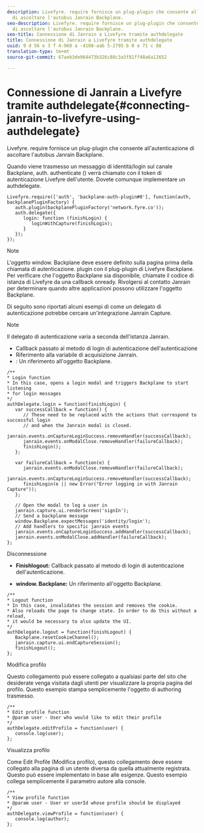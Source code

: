 ```yaml
---
description: Livefyre. require fornisce un plug-plugin che consente all'autenticazione
  di ascoltare l'autobus Janrain Backplane.
seo-description: Livefyre. require fornisce un plug-plugin che consente all'autenticazione
  di ascoltare l'autobus Janrain Backplane.
seo-title: Connessione di Janrain a Livefyre tramite authdelegate
title: Connessione di Janrain a Livefyre tramite authdelegate
uuid: 9 d 56 e 3 f 4-960 a -4108-aab 5-2795 b 0 e 71 c 88
translation-type: tm+mt
source-git-commit: 67aeb3de964473b326c88c3a3f81ff48a6a12652

---
```



# Connessione di Janrain a Livefyre tramite authdelegate{#connecting-janrain-to-livefyre-using-authdelegate}

Livefyre. require fornisce un plug-plugin che consente all'autenticazione di ascoltare l'autobus Janrain Backplane.

Quando viene trasmesso un messaggio di identità/login sul canale Backplane, auth. authenticate () verrà chiamato con il token di autenticazione Livefyre dell'utente. Dovete comunque implementare un authdelegate.

```
Livefyre.require(['auth', 'backplane-auth-plugin#0'], function(auth, backplanePluginFactory) { 
   auth.plugin(backplanePluginFactory('network.fyre.co')); 
   auth.delegate({ 
      login: function (finishLogin) { 
         loginWithCapture(finishLogin); 
      } 
   }); 
});
```

>[!NOTE]
>
>L'oggetto window. Backplane deve essere definito sulla pagina prima della chiamata di autenticazione. plugin con il plug-plugin di Livefyre Backplane. Per verificare che l'oggetto Backplane sia disponibile, chiamate il codice di istanza di Livefyre da una callback onready. Rivolgersi al contatto Janrain per determinare quando altre applicazioni possono utilizzare l'oggetto Backplane.

Di seguito sono riportati alcuni esempi di come un delegato di autenticazione potrebbe cercare un'integrazione Janrain Capture.

>[!NOTE]
>
>Il delegato di autenticazione varia a seconda dell'istanza Janrain.

<!--Hannah: Mystery stray bullet found here. Please check against source. -Bob -->

* Callback passato al metodo di login di autenticazione dell'autenticazione
* Riferimento alla variabile di acquisizione Janrain.
* : Un riferimento all'oggetto Backplane.

```
/** 
* Login function 
* In this case, opens a login modal and triggers Backplane to start listening 
* for login messages 
*/ 
authDelegate.login = function(finishLogin) { 
   var successCallback = function() { 
      // These need to be replaced with the actions that correspond to successful login  
      // and when the Janrain modal is closed. 
      janrain.events.onCaptureLoginSuccess.removeHandler(successCallback); 
      janrain.events.onModalClose.removeHandler(failureCallback); 
      finishLogin(); 
   }; 
  
   var failureCallback = function(e) { 
      janrain.events.onModalClose.removeHandler(failureCallback); 
      janrain.events.onCaptureLoginSuccess.removeHandler(successCallback); 
      finishLogin(e || new Error("Error logging in with Janrain Capture")); 
   }; 
  
   // Open the modal to log a user in 
   janrain.capture.ui.renderScreen('signIn'); 
   // Send a backplane message 
   window.Backplane.expectMessages('identity/login'); 
   // Add handlers to specific janrain events 
   janrain.events.onCaptureLoginSuccess.addHandler(successCallback); 
   janrain.events.onModalClose.addHandler(failureCallback); 
};
```

Disconnessione

* **Finishlogout:** Callback passato al metodo di login di autenticazione dell'autenticazione.

* **window. Backplane:** Un riferimento all'oggetto Backplane.

```
/** 
* Logout function 
* In this case, invalidates the session and removes the cookie. 
* Also reloads the page to change state. In order to do this without a reload, 
* it would be necessary to also update the UI. 
*/ 
authDelegate.logout = function(finishLogout) { 
   Backplane.resetCookieChannel(); 
   janrain.capture.ui.endCaptureSession(); 
   finishLogout(); 
}; 
```

Modifica profilo

Questo collegamento può essere collegato a qualsiasi parte del sito che desiderate venga visitata dagli utenti per visualizzare la propria pagina del profilo. Questo esempio stampa semplicemente l'oggetto di authoring trasmesso.

```
/** 
* Edit profile function 
* @param user - User who would like to edit their profile 
*/ 
authDelegate.editProfile = function(user) { 
   console.log(user); 
}; 
```

Visualizza profilo

Come Edit Profile (Modifica profilo), questo collegamento deve essere collegato alla pagina di un utente diversa da quella attualmente registrata. Questo può essere implementato in base alle esigenze. Questo esempio collega semplicemente il parametro autore alla console.

```
/** 
* View profile function 
* @param user - User or userId whose profile should be displayed 
*/ 
authDelegate.viewProfile = function(user) { 
   console.log(author); 
};
```

